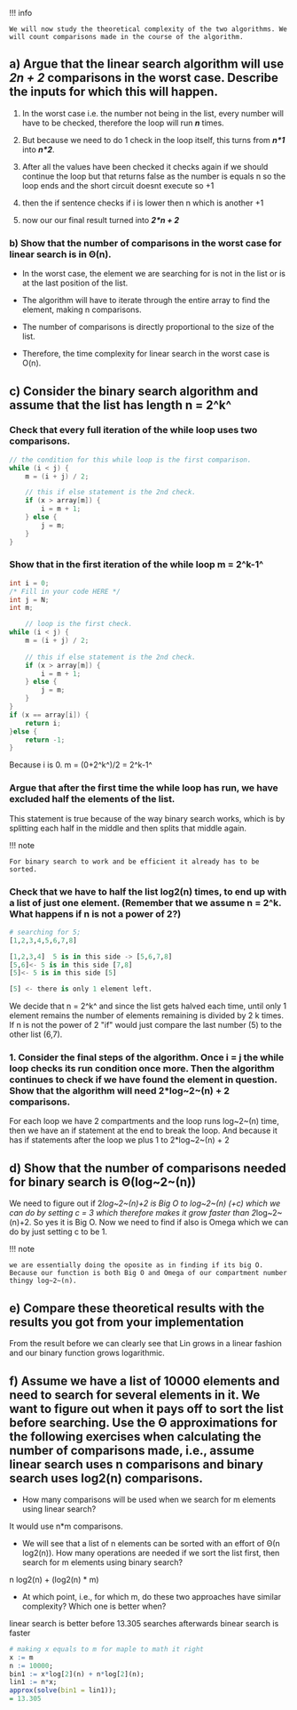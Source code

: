 !!! info

    We will now study the theoretical complexity of the two algorithms. We will count comparisons made in the course of the algorithm.


## a) Argue that the linear search algorithm will use ***2n + 2*** comparisons in the worst case. Describe the inputs for which this will happen.


1. In the worst case i.e. the number not being in the list, every number will have to be checked, therefore the loop will run ***n*** times.

2. But because we need to do 1 check in the loop itself, this turns from ***n\*1*** into ***n\*2***.
 
3. After all the values have been checked it checks again if we should continue the loop but that returns false as the number is equals n so the loop ends and the short circuit doesnt execute so +1

4. then the if sentence checks if i is lower then n which is another +1

5. now our our final result turned into ***2\*n + 2***



### b) Show that the number of comparisons in the worst case for linear search is in Θ(n).

* In the worst case, the element we are searching for is not in the list or is at the last position of the list.

* The algorithm will have to iterate through the entire array to find the element, making n comparisons.
  
* The number of comparisons is directly proportional to the size of the list.
  
* Therefore, the time complexity for linear search in the worst case is O(n).


## c) Consider the binary search algorithm and assume that the list has length n = 2^k^


### Check that every full iteration of the while loop uses two comparisons.

```c
// the condition for this while loop is the first comparison.
while (i < j) {  
    m = (i + j) / 2;  

	// this if else statement is the 2nd check.
    if (x > array[m]) {  
        i = m + 1;  
    } else {  
        j = m;  
    }  
}  
```


### Show that in the first iteration of the while loop m = 2^k-1^

```c
int i = 0;  
/* Fill in your code HERE */  
int j = N;  
int m;  

	// loop is the first check.
while (i < j) {  
    m = (i + j) / 2;  
    
    // this if else statement is the 2nd check.
    if (x > array[m]) {  
        i = m + 1;  
    } else {  
        j = m;  
    }  
}  
if (x == array[i]) {  
    return i;  
}else {  
    return -1;  
}
```
Because i is 0.
m = (0+2^k^)/2 = 2^k-1^



### Argue that after the first time the while loop has run, we have excluded half the elements of the list. 

This statement is true because of the way binary search works, which is by splitting each half in the middle and then splits that middle again.

!!! note

    For binary search to work and be efficient it already has to be sorted.



### Check that we have to half the list log2(n) times, to end up with a list of just one element. (Remember that we assume n = 2^k. What happens if n is not a power of 2?)

```py
# searching for 5;
[1,2,3,4,5,6,7,8]

[1,2,3,4]  5 is in this side -> [5,6,7,8]
[5,6]<- 5 is in this side [7,8]
[5]<- 5 is in this side [5]

[5] <- there is only 1 element left.

```
We decide that n = 2^k^ and since the list gets halved each time, until only 1 element remains the number of elements remaining is divided by 2 k times.
If n is not the power of 2 "if" would just compare the last number (5) to the other list (6,7).


### 1. Consider the final steps of the algorithm. Once i = j the while loop checks its run condition once more. Then the algorithm continues to check if we have found the element in question. Show that the algorithm will need 2*log~2~(n) + 2 comparisons. 

For each loop we have 2 compartments and the loop runs log~2~(n) time, then we have an if statement at the end to break the loop. And because it has if statements after the loop we plus 1 to 2*log~2~(n) + 2



## d) Show that the number of comparisons needed for binary search is Θ(log~2~(n))

We need to figure out if 2*log~2~(n)+2 is Big O to log~2~(n) (+c) which we can do by setting c = 3 which therefore makes it grow faster than 2*log~2~(n)+2.
So yes it is Big O.
Now we need to find if also is Omega which we can do by just setting c to be 1.


!!! note

    we are essentially doing the oposite as in finding if its big O.
    Because our function is both Big O and Omega of our compartment number thingy log~2~(n).


## e) Compare these theoretical results with the results you got from your implementation
From the result before we can clearly see that Lin grows in a linear fashion and our binary function grows logarithmic.

## f) Assume we have a list of 10000 elements and need to search for several elements in it. We want to figure out when it pays off to sort the list before searching. Use the Θ approximations for the following exercises when calculating the number of comparisons made, i.e., assume linear search uses n comparisons and binary search uses log2(n) comparisons.

* How many comparisons will be used when we search for m elements using linear search? 

It would use n*m comparisons.

* We will see that a list of n elements can be sorted with an effort of Θ(n log2(n)). How many operations are needed if we sort the list first, then search for m elements using binary search? 

n log2(n) + (log2(n) * m)


*  At which point, i.e., for which m, do these two approaches have similar complexity? Which one is better when?

linear search is better before 13.305 searches afterwards binear search is faster

```r
# making x equals to m for maple to math it right
x := m
n := 10000;
bin1 := x*log[2](n) + n*log[2](n);
lin1 := n*x; 
approx(solve(bin1 = lin1)); 
= 13.305
```
